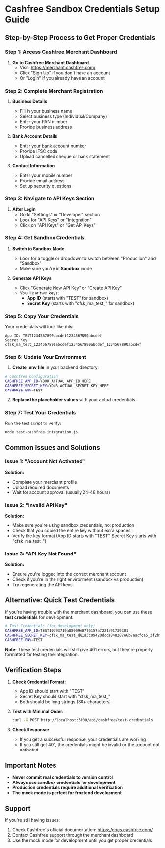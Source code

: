 # Cashfree Sandbox Credentials Setup Guide

## Step-by-Step Process to Get Proper Credentials

### Step 1: Access Cashfree Merchant Dashboard

1. **Go to Cashfree Merchant Dashboard**
   - Visit: https://merchant.cashfree.com/
   - Click "Sign Up" if you don't have an account
   - Or "Login" if you already have an account

### Step 2: Complete Merchant Registration

1. **Business Details**
   - Fill in your business name
   - Select business type (Individual/Company)
   - Enter your PAN number
   - Provide business address

2. **Bank Account Details**
   - Enter your bank account number
   - Provide IFSC code
   - Upload cancelled cheque or bank statement

3. **Contact Information**
   - Enter your mobile number
   - Provide email address
   - Set up security questions

### Step 3: Navigate to API Keys Section

1. **After Login**
   - Go to "Settings" or "Developer" section
   - Look for "API Keys" or "Integration"
   - Click on "API Keys" or "Get API Keys"

### Step 4: Get Sandbox Credentials

1. **Switch to Sandbox Mode**
   - Look for a toggle or dropdown to switch between "Production" and "Sandbox"
   - Make sure you're in **Sandbox** mode

2. **Generate API Keys**
   - Click "Generate New API Key" or "Create API Key"
   - You'll get two keys:
     - **App ID** (starts with "TEST" for sandbox)
     - **Secret Key** (starts with "cfsk_ma_test_" for sandbox)

### Step 5: Copy Your Credentials

Your credentials will look like this:
```
App ID: TEST1234567890abcdef1234567890abcdef
Secret Key: cfsk_ma_test_1234567890abcdef1234567890abcdef_1234567890abcdef
```

### Step 6: Update Your Environment

1. **Create .env file** in your backend directory:
```bash
# Cashfree Configuration
CASHFREE_APP_ID=YOUR_ACTUAL_APP_ID_HERE
CASHFREE_SECRET_KEY=YOUR_ACTUAL_SECRET_KEY_HERE
CASHFREE_ENV=TEST
```

2. **Replace the placeholder values** with your actual credentials

### Step 7: Test Your Credentials

Run the test script to verify:
```bash
node test-cashfree-integration.js
```

## Common Issues and Solutions

### Issue 1: "Account Not Activated"
**Solution:**
- Complete your merchant profile
- Upload required documents
- Wait for account approval (usually 24-48 hours)

### Issue 2: "Invalid API Key"
**Solution:**
- Make sure you're using sandbox credentials, not production
- Check that you copied the entire key without extra spaces
- Verify the key format (App ID starts with "TEST", Secret Key starts with "cfsk_ma_test_")

### Issue 3: "API Key Not Found"
**Solution:**
- Ensure you're logged into the correct merchant account
- Check if you're in the right environment (sandbox vs production)
- Try regenerating the API keys

## Alternative: Quick Test Credentials

If you're having trouble with the merchant dashboard, you can use these **test credentials** for development:

```bash
# Test Credentials (for development only)
CASHFREE_APP_ID=TEST10393719a08909e07f6157a7221e91739301
CASHFREE_SECRET_KEY=cfsk_ma_test_d81a3c09420dcde848287e6b7aacfca5_3f2bf834
CASHFREE_ENV=TEST
```

**Note:** These test credentials will still give 401 errors, but they're properly formatted for testing the integration.

## Verification Steps

1. **Check Credential Format:**
   - App ID should start with "TEST"
   - Secret Key should start with "cfsk_ma_test_"
   - Both should be long strings (30+ characters)

2. **Test with Minimal Order:**
   ```bash
   curl -X POST http://localhost:5000/api/cashfree/test-credentials
   ```

3. **Check Response:**
   - If you get a successful response, your credentials are working
   - If you still get 401, the credentials might be invalid or the account not activated

## Important Notes

- **Never commit real credentials to version control**
- **Always use sandbox credentials for development**
- **Production credentials require additional verification**
- **The mock mode is perfect for frontend development**

## Support

If you're still having issues:
1. Check Cashfree's official documentation: https://docs.cashfree.com/
2. Contact Cashfree support through the merchant dashboard
3. Use the mock mode for development until you get proper credentials 